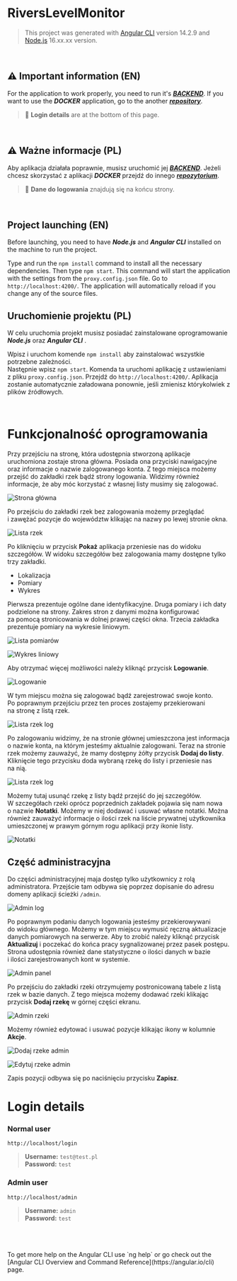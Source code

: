 # RiversLevelMonitor

>This project was generated with [Angular CLI](https://github.com/angular/angular-cli) version 14.2.9 and [Node.js](https://nodejs.org/en) 16.xx.xx version.

<br>

## :warning: Important information (EN)
For the application to work properly, you need to run it's ***[BACKEND](https://github.com/MarcinGS/RiversBackend)***. If you want to use the ***DOCKER*** application, go to the another ***[repository](https://github.com/MarcinGS/RiversDocker)***.  
> 🔐 **Login details** are at the bottom of this page.

<br>

## :warning: Ważne informacje (PL)
Aby aplikacja działała poprawnie, musisz uruchomić jej ***[BACKEND](https://github.com/MarcinGS/RiversBackend)***. Jeżeli chcesz skorzystać z aplikacji ***DOCKER*** przejdź do innego ***[repozytorium](https://github.com/MarcinGS/RiversDocker)***.  
> 🔐 **Dane do logowania** znajdują się na końcu strony.

<br>

## Project launching (EN)
Before launching, you need to have ***Node.js*** and ***Angular CLI*** installed on the machine to run the project.

Type and run the `npm install` command to install all the necessary dependencies.
Then type `npm start`. This command will start the application with the settings from the `proxy.config.json` file. Go to `http://localhost:4200/`. The application will automatically reload if you change any of the source files.

## Uruchomienie projektu (PL)
W celu uruchomia projekt musisz posiadać zainstalowane oprogramowanie ***Node.js*** oraz ***Angular CLI*** .

Wpisz i uruchom komende `npm install` aby zainstalować wszystkie potrzebne zależności.  
Następnie wpisz `npm start`. Komenda ta uruchomi aplikację z ustawieniami z pliku `proxy.config.json`. Przejdź do `http://localhost:4200/`. Aplikacja zostanie automatycznie załadowana ponownie, jeśli zmienisz którykolwiek z plików źródłowych.

<br>

# Funkcjonalność oprogramowania
Przy przejściu na stronę, która udostępnia stworzoną aplikacje uruchomiona zostaje
strona główna. Posiada ona przyciski nawigacyjne oraz informacje o nazwie zalogowanego
konta. Z tego miejsca możemy przejść do zakładki rzek bądź strony logowania. Widzimy
również informacje, że aby móc korzystać z własnej listy musimy się zalogować.

![Strona główna](https://github.com/MarcinGS/RiversFrontend/assets/48533024/aac27d1d-9e9f-40ab-adea-cf6d148226d0)

Po przejściu do zakładki rzek bez zalogowania możemy przeglądać i zawężać pozycje do województw klikając na nazwy po lewej stronie okna. 

![Lista rzek](https://github.com/MarcinGS/RiversFrontend/assets/48533024/02dc41f2-417e-4fe0-8491-51b97e7ebec0)

Po kliknięciu w przycisk **Pokaż** aplikacja przeniesie nas do widoku szczegółów. W widoku szczegółów bez zalogowania mamy dostępne tylko trzy zakładki.
- Lokalizacja
- Pomiary
- Wykres

Pierwsza prezentuje ogólne dane identyfikacyjne.
Druga pomiary i ich daty podzielone na strony. Zakres stron z danymi można konfigurować za pomocą stronicowania w dolnej prawej części okna.
Trzecia zakładka prezentuje pomiary na wykresie liniowym.

![Lista pomiarów](https://github.com/MarcinGS/RiversFrontend/assets/48533024/3664031b-f136-49b3-b4c5-b02caef90c8c)

![Wykres liniowy](https://github.com/MarcinGS/RiversFrontend/assets/48533024/6c034a0b-2f07-4fd5-9cea-c17423250885)

Aby otrzymać więcej możliwości należy kliknąć przycisk **Logowanie**.

![Logowanie](https://github.com/MarcinGS/RiversFrontend/assets/48533024/9e87642b-d930-414c-8b3c-3fbfc83d809f)

W tym miejscu można się zalogować bądź zarejestrować swoje konto. Po poprawnym przejściu przez ten proces zostajemy przekierowani na stronę z listą rzek.

![Lista rzek log](https://github.com/MarcinGS/RiversFrontend/assets/48533024/1f782913-794e-4d0b-bdfa-db297bebe5a9)

Po zalogowaniu widzimy, że na stronie głównej umieszczona jest informacja o nazwie konta, na którym jesteśmy aktualnie zalogowani.
Teraz na stronie rzek możemy zauważyć, że mamy dostępny żółty przycisk **Dodaj do listy**. Kliknięcie tego przycisku doda wybraną rzekę do listy i przeniesie nas na nią.

![Lista rzek log](https://github.com/MarcinGS/RiversFrontend/assets/48533024/9f28ec0b-b210-4400-bce3-f6f02d2e8a50)

Możemy tutaj usunąć rzekę z listy bądź przejść do jej szczegółów.
W szczegółach rzeki oprócz poprzednich zakładek pojawia się nam nowa o nazwie **Notatki**.
Możemy w niej dodawać i usuwać własne notatki.
Można również zauważyć informacje o ilości rzek na liście prywatnej użytkownika umieszczonej w prawym górnym rogu aplikacji przy ikonie listy.

![Notatki](https://github.com/MarcinGS/RiversFrontend/assets/48533024/ac48e419-16f8-4377-b0a4-3152a3730999)

## Część administracyjna

Do części administracyjnej maja dostęp tylko użytkownicy z rolą administratora.
Przejście tam odbywa się poprzez dopisanie do adresu domeny aplikacji ścieżki `/admin`.

![Admin log](https://github.com/MarcinGS/RiversFrontend/assets/48533024/1a61f8e2-b706-4923-896b-ff5179a04d00)

Po poprawnym podaniu danych logowania jesteśmy przekierowywani do widoku głównego.
Możemy w tym miejscu wymusić ręczną aktualizacje danych pomiarowych na serwerze.
Aby to zrobić należy kliknąć przycisk **Aktualizuj** i poczekać do końca pracy sygnalizowanej przez pasek postępu.
Strona udostępnia również dane statystyczne o ilości danych w bazie i ilości zarejestrowanych kont w systemie.

![Admin panel](https://github.com/MarcinGS/RiversFrontend/assets/48533024/c01cab73-4fa4-4134-acae-dd23b96db40a)

Po przejściu do zakładki rzeki otrzymujemy postronicowaną tabele z listą rzek w bazie danych.
Z tego miejsca możemy dodawać rzeki klikając przycisk **Dodaj rzekę** w górnej części ekranu.

![Admin rzeki](https://github.com/MarcinGS/RiversFrontend/assets/48533024/1d1f1751-0aba-43b4-9a16-9f75ea6a5632)

Możemy również edytować i usuwać pozycje klikając ikony w kolumnie **Akcje**.

![Dodaj rzeke admin](https://github.com/MarcinGS/RiversFrontend/assets/48533024/fb02d38d-d094-46d4-ae2e-d7284cad7ba2)

![Edytuj rzeke admin](https://github.com/MarcinGS/RiversFrontend/assets/48533024/3812b502-8b16-4ab2-9111-1bcb12326d0a)

Zapis pozycji odbywa się po naciśnięciu przycisku **Zapisz**.

# Login details

### Normal user

`http://localhost/login`

>**Username:** `test@test.pl`  
**Password:** `test`

### Admin user

`http://localhost/admin`

>**Username:** `admin`  
**Password:** `test`

<br>
<br>
<br>
To get more help on the Angular CLI use `ng help` or go check out the [Angular CLI Overview and Command Reference](https://angular.io/cli) page.
